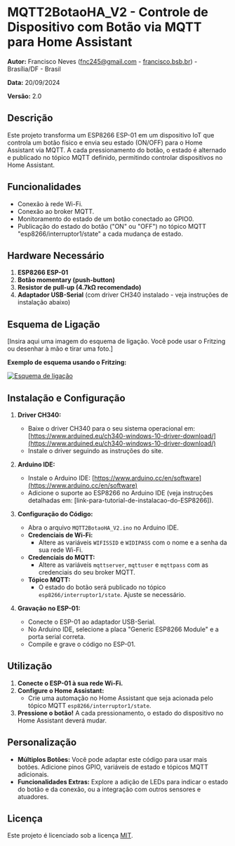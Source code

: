 # MQTT2BotaoHA_V2 - Controle de Dispositivo com Botão via MQTT para Home Assistant

**Autor:** Francisco Neves ([fnc245@gmail.com](mailto:fnc245@gmail.com) - [francisco.bsb.br](http://francisco.bsb.br)) - Brasília/DF - Brasil

**Data:** 20/09/2024

**Versão:** 2.0

## Descrição

Este projeto transforma um ESP8266 ESP-01 em um dispositivo IoT que controla um botão físico e envia seu estado (ON/OFF) para o Home Assistant via MQTT. A cada pressionamento do botão, o estado é alternado e publicado no tópico MQTT definido, permitindo controlar dispositivos no Home Assistant.

## Funcionalidades

- Conexão à rede Wi-Fi.
- Conexão ao broker MQTT.
- Monitoramento do estado de um botão conectado ao GPIO0.
- Publicação do estado do botão ("ON" ou "OFF") no tópico MQTT "esp8266/interruptor1/state" a cada mudança de estado.

## Hardware Necessário

1. **ESP8266 ESP-01**
2. **Botão momentary (push-button)**
3. **Resistor de pull-up (4.7kΩ recomendado)**
4. **Adaptador USB-Serial** (com driver CH340 instalado - veja instruções de instalação abaixo)

## Esquema de Ligação

[Insira aqui uma imagem do esquema de ligação. Você pode usar o Fritzing ou desenhar à mão e tirar uma foto.]

**Exemplo de esquema usando o Fritzing:**

[![Esquema de ligação](link-para-a-imagem-do-esquema.png)](link-para-a-imagem-do-esquema.png)

## Instalação e Configuração

1. **Driver CH340:**
   - Baixe o driver CH340 para o seu sistema operacional em: [https://www.arduined.eu/ch340-windows-10-driver-download/](https://www.arduined.eu/ch340-windows-10-driver-download/) 
   - Instale o driver seguindo as instruções do site.

2. **Arduino IDE:**
   - Instale o Arduino IDE: [https://www.arduino.cc/en/software](https://www.arduino.cc/en/software)
   - Adicione o suporte ao ESP8266 no Arduino IDE (veja instruções detalhadas em: [link-para-tutorial-de-instalacao-do-ESP8266]).

3. **Configuração do Código:**
   - Abra o arquivo `MQTT2BotaoHA_V2.ino` no Arduino IDE.
   - **Credenciais de Wi-Fi:** 
     - Altere as variáveis `WIFISSID` e `WIDIPASS` com o nome e a senha da sua rede Wi-Fi.
   - **Credenciais do MQTT:** 
     - Altere as variáveis `mqttserver`, `mqttuser` e `mqttpass` com as credenciais do seu broker MQTT. 
   - **Tópico MQTT:**
     - O estado do botão será publicado no tópico `esp8266/interruptor1/state`. Ajuste se necessário. 

4. **Gravação no ESP-01:**
   - Conecte o ESP-01 ao adaptador USB-Serial.
   - No Arduino IDE, selecione a placa "Generic ESP8266 Module" e a porta serial correta.
   - Compile e grave o código no ESP-01.

## Utilização

1. **Conecte o ESP-01 à sua rede Wi-Fi.**
2. **Configure o Home Assistant:**
   - Crie uma automação no Home Assistant que seja acionada pelo tópico MQTT `esp8266/interruptor1/state`.
3. **Pressione o botão!** A cada pressionamento, o estado do dispositivo no Home Assistant deverá mudar.

## Personalização

- **Múltiplos Botões:** Você pode adaptar este código para usar mais botões. Adicione pinos GPIO, variáveis de estado e tópicos MQTT adicionais. 
- **Funcionalidades Extras:** Explore a adição de LEDs para indicar o estado do botão e da conexão, ou a integração com outros sensores e atuadores. 

## Licença

Este projeto é licenciado sob a licença [MIT](LICENSE).
